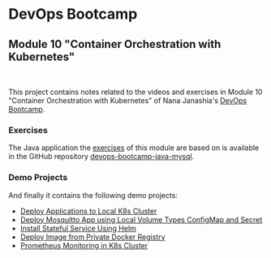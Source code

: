 # DevOps Bootcamp
## Module 10 "Container Orchestration with Kubernetes"
<br />

This project contains notes related to the videos and exercises in Module 10 "Container Orchestration with Kubernetes" of Nana Janashia's [DevOps Bootcamp](https://www.techworld-with-nana.com/devops-bootcamp).

### Exercises
The Java application the [exercises](./Exercises.md) of this module are based on is available in the GitHub repository [devops-bootcamp-java-mysql](https://github.com/fsiegrist/devops-bootcamp-java-mysql).

### Demo Projects
And finally it contains the following demo projects:
- [Deploy Applications to Local K8s Cluster](./demo-projects/1-deploy-to-local-k8s-cluster/)
- [Deploy Mosquitto App using Local Volume Types ConfigMap and Secret](./demo-projects/2-configmap-secret-volume-types/)
- [Install Stateful Service Using Helm](./demo-projects/3-install-stateful-service-using-helm/)
- [Deploy Image from Private Docker Registry](./demo-projects/4-deploy-image-from-private-docker-registry/)
- [Prometheus Monitoring in K8s Cluster](./demo-projects/5-prometheus-in-k8s-cluster/)

